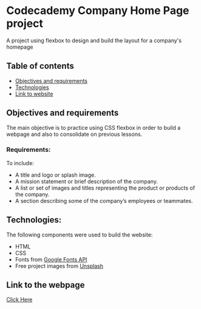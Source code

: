 # Codecademy Company Home Page project
A project using flexbox to design and build the layout for a company's homepage
## Table of contents
* [Objectives and requirements](#ojectives-and-requirements)
* [Technologies](#technologies)
* [Link to website](#link-to-website)

## Objectives and requirements
The main objective is to practice using CSS flexbox in order to build a webpage and also to consolidate on previous lessons.

### Requirements:
To include: 
* A title and logo or splash image.
* A mission statement or brief description of the company.
* A list or set of images and titles representing the product or products of the company.
* A section describing some of the company’s employees or teammates.
## Technologies:
The following components were used to build the website:
* HTML
* CSS
* Fonts from [Google Fonts API](https://fonts.google.com/)
* Free project images from [Unsplash](https://unsplash.com/)
## Link to the webpage
[Click Here](https://danielquevauvilliers.github.io/Company-Home-Page/index.html)